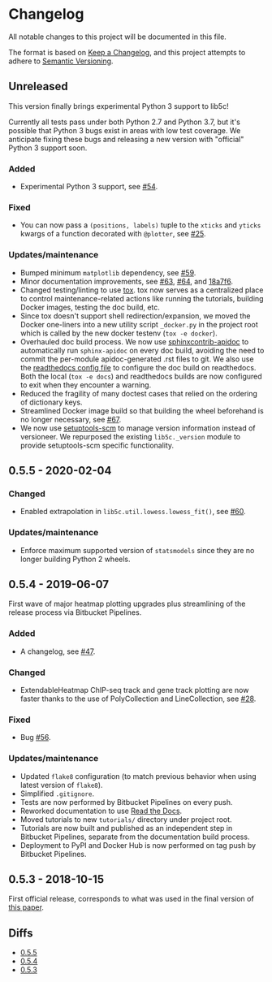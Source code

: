 # Changelog
All notable changes to this project will be documented in this file.

The format is based on [Keep a Changelog](https://keepachangelog.com/en/1.0.0/),
and this project attempts to adhere to [Semantic Versioning](https://semver.org/spec/v2.0.0.html).

## Unreleased

This version finally brings experimental Python 3 support to lib5c!

Currently all tests pass under both Python 2.7 and Python 3.7, but it's possible
that Python 3 bugs exist in areas with low test coverage. We anticipate fixing
these bugs and releasing a new version with "official" Python 3 support soon.

### Added
 - Experimental Python 3 support, see [#54](https://bitbucket.org/creminslab/lib5c/issues/54/add-python3-support).

### Fixed
 - You can now pass a `(positions, labels)` tuple to the `xticks` and `yticks`
   kwargs of a function decorated with `@plotter`, see [#25](https://bitbucket.org/creminslab/lib5c/issues/25/plotting-api-should-support-custom-tick).

### Updates/maintenance
 - Bumped minimum `matplotlib` dependency, see [#59](https://bitbucket.org/creminslab/lib5c/issues/59/importerror-cannot-import-name-to_rgba).
 - Minor documentation improvements, see [#63](https://bitbucket.org/creminslab/lib5c/issues/63/docs-pep-8-link-in-testing-building-and),
   [#64](https://bitbucket.org/creminslab/lib5c/issues/64/docs-installing-from-a-tarball-section-on),
   and [18a7f6](https://bitbucket.org/creminslab/lib5c/commits/18a7f6).
 - Changed testing/linting to use [tox](https://tox.readthedocs.io/en/latest/).
   tox now serves as a centralized place to control maintenance-related actions
   like running the tutorials, building Docker images, testing the doc build,
   etc.
 - Since tox doesn't support shell redirection/expansion, we moved the Docker
   one-liners into a new utility script `_docker.py` in the project root which
   is called by the new docker testenv (`tox -e docker`).
 - Overhauled doc build process. We now use [sphinxcontrib-apidoc](https://pypi.org/project/sphinxcontrib-apidoc/)
   to automatically run `sphinx-apidoc` on every doc build, avoiding the need to
   commit the per-module apidoc-generated .rst files to git. We also use the
   [readthedocs config file](https://docs.readthedocs.io/en/stable/config-file/v2.html)
   to configure the doc build on readthedocs. Both the local (`tox -e docs`) and
   readthedocs builds are now configured to exit when they encounter a warning.
 - Reduced the fragility of many doctest cases that relied on the ordering of
   dictionary keys.
 - Streamlined Docker image build so that building the wheel beforehand is no
   longer necessary, see [#67](https://bitbucket.org/creminslab/lib5c/issues/67/docker-build-should-not-require-any-prereq).
 - We now use [setuptools-scm](https://pypi.org/project/setuptools-scm/) to
   manage version information instead of versioneer. We repurposed the existing
   `lib5c._version` module to provide setuptools-scm specific functionality.

## 0.5.5 - 2020-02-04

### Changed
 - Enabled extrapolation in `lib5c.util.lowess.lowess_fit()`, see [#60](https://bitbucket.org/creminslab/lib5c/issues/60/lowess_fit-should-allow-extrapolation).

### Updates/maintenance
 - Enforce maximum supported version of `statsmodels` since they are no longer building Python 2 wheels.

## 0.5.4 - 2019-06-07

First wave of major heatmap plotting upgrades plus streamlining of the release
process via Bitbucket Pipelines.

### Added
- A changelog, see [#47](https://bitbucket.org/creminslab/lib5c/issues/47).

### Changed
- ExtendableHeatmap ChIP-seq track and gene track plotting are now faster
  thanks to the use of PolyCollection and LineCollection, see [#28](https://bitbucket.org/creminslab/lib5c/issues/28).

### Fixed
- Bug [#56](https://bitbucket.org/creminslab/lib5c/issues/56).

### Updates/maintenance
- Updated `flake8` configuration (to match previous behavior when using latest
  version of `flake8`).
- Simplified `.gitignore`.
- Tests are now performed by Bitbucket Pipelines on every push.
- Reworked documentation to use [Read the Docs](https://readthedocs.org/).
- Moved tutorials to new `tutorials/` directory under project root.
- Tutorials are now built and published as an independent step in Bitbucket
  Pipelines, separate from the documentation build process.
- Deployment to PyPI and Docker Hub is now performed on tag push by Bitbucket
  Pipelines.

## 0.5.3 - 2018-10-15

First official release, corresponds to what was used in the final version of
[this paper](https://doi.org/10.1016/j.cels.2019.02.006).

## Diffs
- [0.5.5](https://bitbucket.org/creminslab/lib5c/branches/compare/0.5.5..0.5.4#diff)
- [0.5.4](https://bitbucket.org/creminslab/lib5c/branches/compare/0.5.4..0.5.3#diff)
- [0.5.3](https://bitbucket.org/creminslab/lib5c/src/0.5.3)

